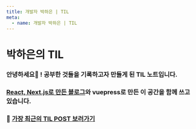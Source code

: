 ```yaml
---
title: 개발자 박하은 | TIL
meta:
  - name: 개발자 박하은 | TIL
---
```


# 박하은의 TIL

### 안녕하세요👋 ! 공부한 것들을 기록하고자 만들게 된 TIL 노트입니다.
### [React, Next.js로 만든 블로그](https://pullingoff.github.io)와 vuepress로 만든 이 공간을 함께 쓰고 있습니다.

### 🔗 [가장 최근의 TIL POST 보러가기](./til/2022/03.md)
